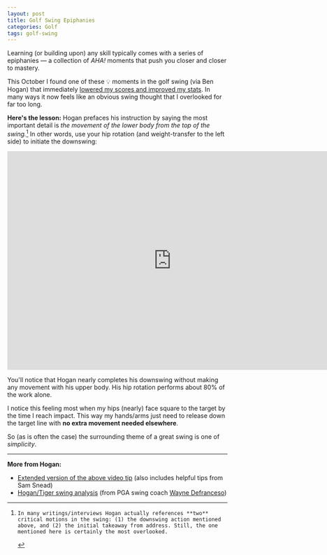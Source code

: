 ```yaml
---
layout: post
title: Golf Swing Epiphanies
categories: Golf
tags: golf-swing
---
```

Learning (or building upon) any skill typically comes with a series of epiphanies &mdash; a collection of _AHA!_ moments that push you closer and closer to mastery.

This October I found one of these :bulb: moments in the golf swing (via Ben Hogan) that immediately [lowered my scores and improved my stats](http://golfshot.com/members/0871088840/). In many ways it now feels like an obvious swing thought that I overlooked for far too long.

**Here's the lesson:** Hogan prefaces his instruction by saying the most important detail is _the movement of the lower body from the top of the swing._[^1] In other words, use your hip rotation (and weight-transfer to the left side) to initiate the downswing:

<iframe width="750" height="500" src="https://www.youtube.com/embed/4wpyAXvIDYw?rel=0&amp;showinfo=0" frameborder="0" allowfullscreen></iframe>

You'll notice that Hogan nearly completes his downswing without making any movement with his upper body. His hip rotation performs about 80% of the work alone.

I notice this feeling most when my hips (nearly) face square to the target by the time I reach impact.  This way my hands/arms just need to release down the target line with **no extra movement needed elsewhere**. 

So (as is often the case) the surrounding theme of a great swing is one of _simplicity_.

---

**More from Hogan:**

- [Extended version of the above video tip](https://www.youtube.com/watch?v=w4w2kX2aVlI) (also includes helpful tips from Sam Snead)
- [Hogan/Tiger swing analysis](https://www.youtube.com/watch?v=jzIMpWTmClc) (from PGA swing coach [Wayne Defranceso](http://waynedefrancesco.com/))

[^1]:    In many writings/interviews Hogan actually references **two** critical motions in the swing: (1) the downswing action mentioned above, and (2) the initial takeaway from address. Still, the one mentioned here is certainly the most overlooked.
